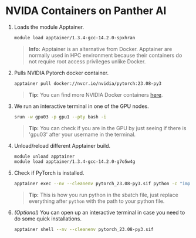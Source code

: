 # NVIDA Containers on Panther AI

1. Loads the module Apptainer.

	```bash
 	module load apptainer/1.3.4-gcc-14.2.0-spxhran
 	```
 
	> **Info:** Apptainer is an alternative from Docker. Apptainer are normally used in HPC environment because their containers do not require root access privileges unlike Docker.
	
2. Pulls NVIDIA Pytorch docker container.
	
 	```bash
  	apptainer pull docker://nvcr.io/nvidia/pytorch:23.08-py3
   ```

	> **Tip:** You can find more NVIDIA Docker containers [here](https://catalog.ngc.nvidia.com/containers?filters=&orderBy=weightPopularDESC&query=&page=&pageSize=).

3. We run an interactive terminal in one of the GPU nodes.
	
 	```bash
	srun -w gpu03 -p gpu1 --pty bash -i
  	```

	> **Tip:** You can check if you are in the GPU by just seeing if there is 'gpu03' after your username in the terminal.

4. Unload/reload different Apptainer build.
	
 	```bash
	module unload apptainer
  	module load apptainer/1.3.4-gcc-14.2.0-g7o5w4g
  	```

 5. Check if PyTorch is installed.

	```bash
   	apptainer exec --nv --cleanenv pytorch_23.08-py3.sif python -c "import torch; print(torch.__version__, torch.version.cuda)"
	```

	> 	**Tip:** This is how you run python in the sbatch file, just replace everything after `python` with the path to your python file.

6. _(Optional)_ You can open up an interactive terminal in case you need to do some quick installations.
	
 	```bash
	apptainer shell --nv --cleanenv pytorch_23.08-py3.sif
	```
